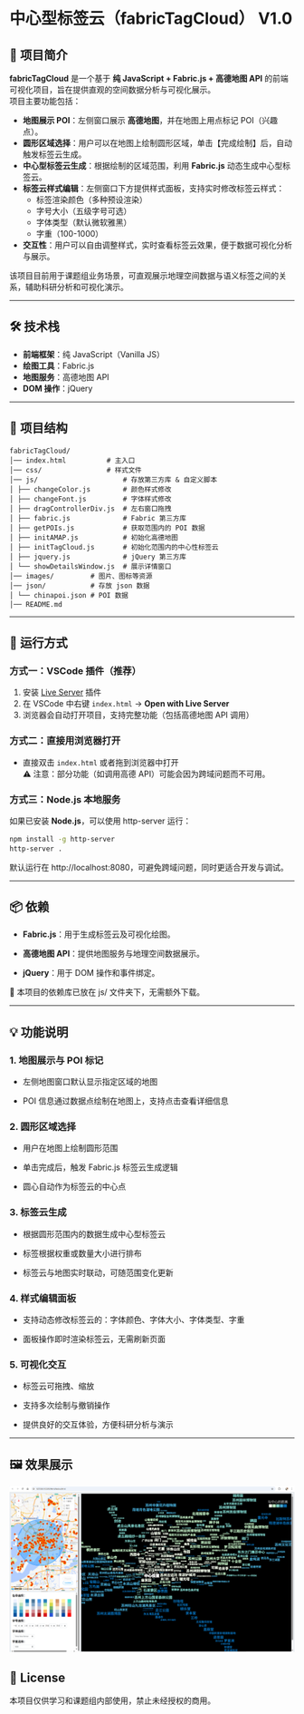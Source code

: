 # 中心型标签云（fabricTagCloud） V1.0

## 📖 项目简介

**fabricTagCloud** 是一个基于 **纯 JavaScript + Fabric.js + 高德地图 API** 的前端可视化项目，旨在提供直观的空间数据分析与可视化展示。  
项目主要功能包括：

- **地图展示 POI**：左侧窗口展示 **高德地图**，并在地图上用点标记 POI（兴趣点）。
- **圆形区域选择**：用户可以在地图上绘制圆形区域，单击【完成绘制】后，自动触发标签云生成。
- **中心型标签云生成**：根据绘制的区域范围，利用 **Fabric.js** 动态生成中心型标签云。
- **标签云样式编辑**：左侧窗口下方提供样式面板，支持实时修改标签云样式：
  - 标签渲染颜色（多种预设渲染）
  - 字号大小（五级字号可选）
  - 字体类型（默认微软雅黑）
  - 字重（100-1000）
- **交互性**：用户可以自由调整样式，实时查看标签云效果，便于数据可视化分析与展示。

该项目目前用于课题组业务场景，可直观展示地理空间数据与语义标签之间的关系，辅助科研分析和可视化演示。

---

## 🛠 技术栈

- **前端框架**：纯 JavaScript（Vanilla JS）
- **绘图工具**：Fabric.js
- **地图服务**：高德地图 API
- **DOM 操作**：jQuery

---

## 📂 项目结构

```text
fabricTagCloud/
│── index.html          # 主入口
│── css/                # 样式文件
│── js/                     # 存放第三方库 & 自定义脚本
│ ├── changeColor.js        # 颜色样式修改
│ ├── changeFont.js         # 字体样式修改
│ ├── dragControllerDiv.js  # 左右窗口拖拽
│ ├── fabric.js             # Fabric 第三方库
│ ├── getPOIs.js            # 获取范围内的 POI 数据
│ ├── initAMAP.js           # 初始化高德地图
│ ├── initTagCloud.js       # 初始化范围内的中心性标签云
│ ├── jquery.js             # jQuery 第三方库
│ └── showDetailsWindow.js  # 展示详情窗口
│── images/         # 图片、图标等资源
│── json/           # 存放 json 数据
│ └── chinapoi.json # POI 数据
│── README.md
```

---

## 🚀 运行方式

### 方式一：VSCode 插件（推荐）

1. 安装 [Live Server](https://marketplace.visualstudio.com/items?itemName=ritwickdey.LiveServer) 插件
2. 在 VSCode 中右键 `index.html` → **Open with Live Server**
3. 浏览器会自动打开项目，支持完整功能（包括高德地图 API 调用）

### 方式二：直接用浏览器打开

- 直接双击 `index.html` 或者拖到浏览器中打开  
  ⚠️ 注意：部分功能（如调用高德 API）可能会因为跨域问题而不可用。

### 方式三：Node.js 本地服务

如果已安装 **Node.js**，可以使用 http-server 运行：

```bash
npm install -g http-server
http-server .
```

默认运行在 http://localhost:8080，可避免跨域问题，同时更适合开发与调试。

---

## 📦 依赖

- **Fabric.js**：用于生成标签云及可视化绘图。

- **高德地图 API**：提供地图服务与地理空间数据展示。

- **jQuery**：用于 DOM 操作和事件绑定。

📌 本项目的依赖库已放在 js/ 文件夹下，无需额外下载。

---

## 💡 功能说明

### 1. 地图展示与 POI 标记

- 左侧地图窗口默认显示指定区域的地图

- POI 信息通过数据点绘制在地图上，支持点击查看详细信息

### 2. 圆形区域选择

- 用户在地图上绘制圆形范围

- 单击完成后，触发 Fabric.js 标签云生成逻辑

- 圆心自动作为标签云的中心点

### 3. 标签云生成

- 根据圆形范围内的数据生成中心型标签云

- 标签根据权重或数量大小进行排布

- 标签云与地图实时联动，可随范围变化更新

### 4. 样式编辑面板

- 支持动态修改标签云的：字体颜色、字体大小、字体类型、字重

- 面板操作即时渲染标签云，无需刷新页面

### 5. 可视化交互

- 标签云可拖拽、缩放

- 支持多次绘制与撤销操作

- 提供良好的交互体验，方便科研分析与演示

---

## 🖼 效果展示

![效果图](./images/graphical_result.png)

## 📜 License

本项目仅供学习和课题组内部使用，禁止未经授权的商用。
